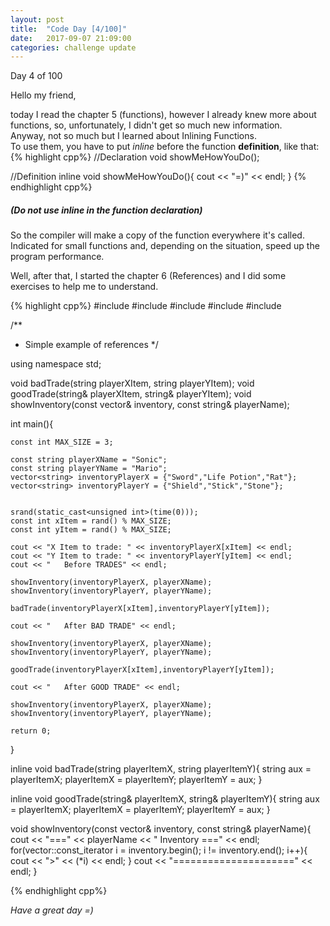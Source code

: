 ```yaml
---
layout: post
title:  "Code Day [4/100]"
date:   2017-09-07 21:09:00
categories: challenge update
---
```


Day 4 of 100

Hello my friend,

today I read the chapter 5 (functions), however I already knew more about functions, so, unfortunately, I didn't get so much new information.  
Anyway, not so much but I learned about Inlining Functions.  
To use them, you have to put _inline_ before the function __definition__, like that:  
{% highlight cpp%}
//Declaration
void showMeHowYouDo();

//Definition
inline void showMeHowYouDo(){
	cout << "=)" << endl;
}
{% endhighlight cpp%}
##### (Do not use inline in the function declaration)  
So the compiler will make a copy of the function everywhere it's called. Indicated for small functions and, depending on the situation, speed up the program performance.

Well, after that, I started the chapter 6 (References) and I did some exercises to help me to understand. 

{% highlight cpp%}
#include <iostream>
#include <string>
#include <ctime>
#include <cstdlib>
#include <vector>

/**
 *  Simple example of references
 */

using namespace std;

void badTrade(string playerXItem, string playerYItem);
void goodTrade(string& playerXItem, string& playerYItem);
void showInventory(const vector<string>& inventory, const string& playerName);

int main(){

	const int MAX_SIZE = 3;

	const string playerXName = "Sonic";
	const string playerYName = "Mario";
	vector<string> inventoryPlayerX = {"Sword","Life Potion","Rat"};
	vector<string> inventoryPlayerY = {"Shield","Stick","Stone"};


	srand(static_cast<unsigned int>(time(0)));
	const int xItem = rand() % MAX_SIZE;
	const int yItem = rand() % MAX_SIZE;

	cout << "X Item to trade: " << inventoryPlayerX[xItem] << endl;
	cout << "Y Item to trade: " << inventoryPlayerY[yItem] << endl;
	cout << "   Before TRADES" << endl;

	showInventory(inventoryPlayerX, playerXName);
	showInventory(inventoryPlayerY, playerYName);

	badTrade(inventoryPlayerX[xItem],inventoryPlayerY[yItem]);

	cout << "   After BAD TRADE" << endl;

	showInventory(inventoryPlayerX, playerXName);
	showInventory(inventoryPlayerY, playerYName);

	goodTrade(inventoryPlayerX[xItem],inventoryPlayerY[yItem]);

	cout << "   After GOOD TRADE" << endl;

	showInventory(inventoryPlayerX, playerXName);
	showInventory(inventoryPlayerY, playerYName);

	return 0;
}

inline void badTrade(string playerItemX, string playerItemY){
	string aux = playerItemX;
	playerItemX = playerItemY;
	playerItemY = aux;
}

inline void goodTrade(string& playerItemX, string& playerItemY){
	string aux = playerItemX;
	playerItemX = playerItemY;
	playerItemY = aux;
}

void showInventory(const vector<string>& inventory, const string& playerName){
	cout << "===" << playerName << " Inventory ===" << endl;
	for(vector<string>::const_iterator i = inventory.begin(); i != inventory.end(); i++){
		cout << ">" << (*i) << endl;
	}
	cout  << "=====================" << endl;
}

{% endhighlight cpp%}

_Have a great day =)_